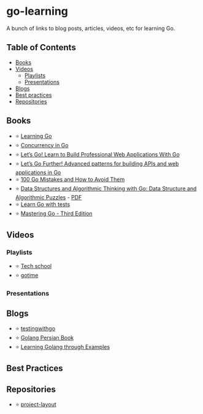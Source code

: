 # go-learning

A bunch of links to blog posts, articles, videos, etc for learning Go.


## Table of Contents

* [Books](#books)
* [Videos](#videos)
  * [Playlists](#playlists)
  * [Presentations](#presentations)
* [Blogs](#blogs)
* [Best practices](#best-practices)
* [Repositories](#repositories)

## Books

* :star: [Learning Go](https://www.oreilly.com/library/view/learning-go/9781492077206/)
* :star: [Concurrency in Go](https://www.oreilly.com/library/view/concurrency-in-go/9781491941294/)
* :star: [Let’s Go! Learn to Build Professional Web Applications With Go](https://www.goodreads.com/book/show/43429043-let-s-go)
* :star: [Let’s Go Further! Advanced patterns for building APIs and web applications in Go](https://bitfieldconsulting.com/golang/alex-edwards-lets-go-further)
* :star: [100 Go Mistakes and How to Avoid Them](https://www.manning.com/books/100-go-mistakes-and-how-to-avoid-them)
* :star: [Data Structures and Algorithmic Thinking with Go: Data Structure and Algorithmic Puzzles](https://www.amazon.com/Data-Structures-Algorithmic-Thinking-Structure/dp/1949870901) - [PDF]()
* :star: [Learn Go with tests](https://github.com/quii/learn-go-with-tests/releases)
* :star: [Mastering Go - Third Edition](https://www.packtpub.com/product/mastering-go-third-edition/9781801079310)



## Videos

### Playlists

* :star: [Tech school](https://www.youtube.com/@TECHSCHOOLGURU)
* :star: [gotime](https://changelog.com/gotime/)

### Presentations

## Blogs 

* :star: [testingwithgo](https://testwithgo.com/)
* :star: [Golang Persian Book](https://book.gofarsi.ir/)
* :star: [Learning Golang through Examples](https://hackernoon.com/time-to-go-learning-golang-through-examples-480a90c5e7f9)


## Best Practices


## Repositories

* :star: [project-layout](https://github.com/golang-standards/project-layout)
